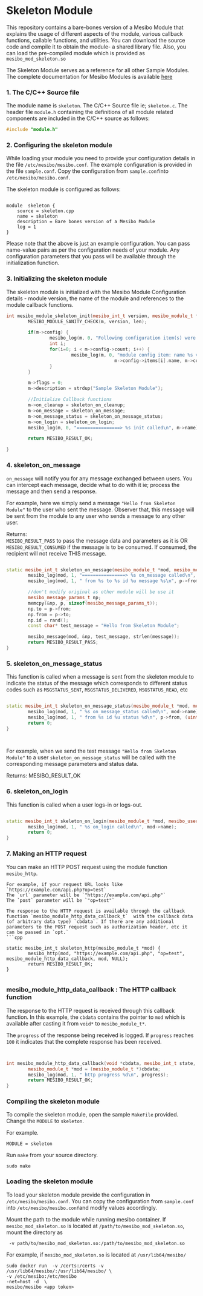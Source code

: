 # Skeleton Module

This repository contains a bare-bones version of a Mesibo Module that explains the usage of different aspects of the module, various callback functions, callable functions, and utilities. You can download the source code and compile it to obtain the module- a shared library file. Also, you can load the pre-compiled module which is provided as `mesibo_mod_skeleton.so`

The Skeleton Module serves as a reference for all other Sample Modules. The complete documentation for Mesibo Modules is available [here](https://mesibo.com/documentation/on-premise/loadable-modules/)

### 1. The C/C++ Source file
The module name is `skeleton`. The C/C++ Source file ie; `skeleton.c`. The header file `module.h` containing the definitions of all module related components are included in the C/C++ source as follows:
```cpp
#include "module.h"
```
### 2. Configuring the skeleton module
While loading your module you need to provide your configuration details in the file `/etc/mesibo/mesibo.conf`. The example configuration is provided in the file `sample.conf`. Copy the configuration from `sample.conf`into `/etc/mesibo/mesibo.conf`. 

The skeleton module is configured as follows:
```

module  skeleton {
    source = skeleton.cpp
    name = skeleton
    description = Bare bones version of a Mesibo Module
    log = 1
}

```
Please note that the above is just an example configuration. You can pass name-value pairs as per the configuration needs of your module. Any configuration parameters that you pass will be available through the initialization function.

### 3. Initializing the skeleton module
The skeleton module is initialized with the Mesibo Module Configuration details - module version, the name of the module and references to the module callback functions.
```cpp
int mesibo_module_skeleton_init(mesibo_int_t version, mesibo_module_t *m, mesibo_uint_t len) {
        MESIBO_MODULE_SANITY_CHECK(m, version, len);

        if(m->config) {
                mesibo_log(m, 0, "Following configuration item(s) were passed to the module\n");
                int i;
                for(i=0; i < m->config->count; i++) {
                        mesibo_log(m, 0, "module config item: name %s value %s\n",
                                        m->config->items[i].name, m->config->items[i].value);
                }
        }

        m->flags = 0;
        m->description = strdup("Sample Skeleton Module");

        //Initialize Callback functions
        m->on_cleanup = skeleton_on_cleanup;
        m->on_message = skeleton_on_message;
        m->on_message_status = skeleton_on_message_status;
        m->on_login = skeleton_on_login;
        mesibo_log(m, 0, "================> %s init called\n", m->name);

        return MESIBO_RESULT_OK;

}

```
### 4. skeleton_on_message
`on_message` will notify you for any message exchanged between users. You can intercept each message, decide what to do with it ie; process the message and then send a response. 

For example, here we simply send a message `"Hello from Skeleton Module"` to the user who sent the message. Observer that, this message will be sent from the module to any user who sends a message to any other user.

Returns:   
`MESIBO_RESULT_PASS` to pass the message data and parameters as it is 
 OR
`MESIBO_RESULT_CONSUMED` if the message is to be consumed. If consumed, the recipient will not receive THIS message.

```cpp

static mesibo_int_t skeleton_on_message(mesibo_module_t *mod, mesibo_message_params_t *p, const char *message, mesibo_uint_t len) {
        mesibo_log(mod, 1, "================> %s on_message called\n", mod->name);
        mesibo_log(mod, 1, " from %s to %s id %u message %s\n", p->from, p->to, (uint32_t) p->id, message);

        //don't modify original as other module will be use it 
        mesibo_message_params_t np;
        memcpy(&np, p, sizeof(mesibo_message_params_t));
        np.to = p->from;
        np.from = p->to;
        np.id = rand();
        const char* test_message = "Hello from Skeleton Module";

        mesibo_message(mod, &np, test_message, strlen(message));
        return MESIBO_RESULT_PASS;
}

```
### 5. skeleton_on_message_status
This function is called when a message is sent from the skeleton module to indicate the status of the message which corresponds to different status codes such as `MSGSTATUS_SENT`, `MSGSTATUS_DELIVERED`, `MSGSTATUS_READ`, etc
```cpp

static mesibo_int_t skeleton_on_message_status(mesibo_module_t *mod, mesibo_message_params_t *p, mesibo_uint_t status) {
        mesibo_log(mod, 1, " %s on_message_status called\n", mod->name);
        mesibo_log(mod, 1, " from %s id %u status %d\n", p->from, (uint32_t)p->id, status);
        return 0;
}

    
```
For example, when we send the test message `"Hello from Skeleton Module"` to a user `skeleton_on_message_status` will be called with the corresponding message parameters and status data.

Returns:
MESIBO_RESULT_OK

### 6. skeleton_on_login
This function is called when a user logs-in or logs-out.

```cpp

static mesibo_int_t skeleton_on_login(mesibo_module_t *mod, mesibo_user_t *user) {
        mesibo_log(mod, 1, " %s on_login called\n", mod->name);
        return 0;
}
```
### 7. Making an HTTP request

You can make an HTTP POST request using the module function `mesibo_http`.
 
```
For example, if your request URL looks like  `https://example.com/api.php?op=test`   
The `url` parameter will be `"https://example.com/api.php"`
The `post` parameter will be `"op=test"`

The response to the HTTP request is available through the callback function `mesibo_module_http_data_callback_t`  with the callback data (of arbitrary data type) `cbdata`. If there are any additional parameters to the POST request such as authorization header, etc it can be passed in `opt.`
```cpp

static mesibo_int_t skeleton_http(mesibo_module_t *mod) {
        mesibo_http(mod, "https://example.com/api.php", "op=test", mesibo_module_http_data_callback, mod, NULL);
        return MESIBO_RESULT_OK;
}


```
### mesibo_module_http_data_callback : The HTTP callback function

The response to the HTTP request is received through this callback function. In this example, the `cbdata` contains the pointer to `mod` which is available after casting it from `void*` to `mesibo_module_t*`.

The `progress` of the response being received is logged. If `progress` reaches `100` it indicates that the complete response has been received.

```cpp


int mesibo_module_http_data_callback(void *cbdata, mesibo_int_t state, mesibo_int_t progress, const char *buffer, mesibo_int_t size) {
        mesibo_module_t *mod = (mesibo_module_t *)cbdata;
        mesibo_log(mod, 1, " http progress %d\n", progress);
        return MESIBO_RESULT_OK;
}

```

### Compiling the skeleton module

To compile the skeleton module, open the sample `MakeFile` provided. Change the `MODULE` to `skeleton`.

For example.

```
MODULE = skeleton
```

Run `make` from your source directory.

```
sudo make
```
### Loading the skeleton module 
To load your skeleton  module provide the configuration in `/etc/mesibo/mesibo.conf`. You can copy the configuration from `sample.conf` into `/etc/mesibo/mesibo.conf`and modify values accordingly. 

Mount the path to the module while running mesibo container. If `mesibo_mod_skeleton.so` is located at `/path/to/mesibo_mod_skeleton.so`, mount the directory as 
```
 -v path/to/mesibo_mod_skeleton.so:/path/to/mesibo_mod_skeleton.so

```

For example, if `mesibo_mod_skeleton.so` is located at `/usr/lib64/mesibo/`
```
sudo docker run  -v /certs:/certs -v  /usr/lib64/mesibo/:/usr/lib64/mesibo/ \
-v /etc/mesibo:/etc/mesibo
-net=host -d  \ 
mesibo/mesibo <app token>

```

